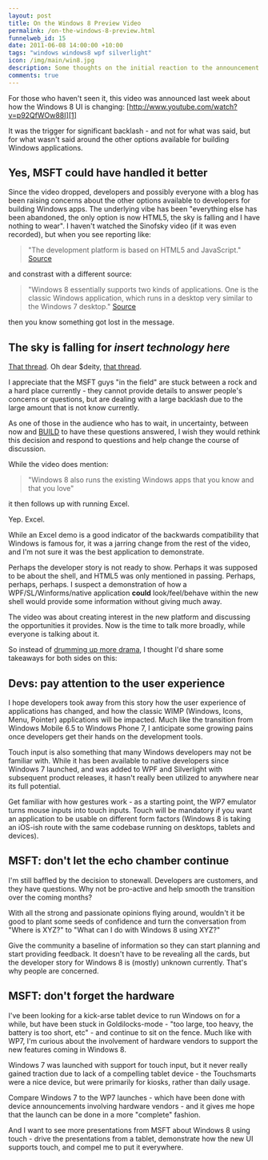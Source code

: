 ```yaml
--- 
layout: post
title: On the Windows 8 Preview Video
permalink: /on-the-windows-8-preview.html
funnelweb_id: 15
date: 2011-06-08 14:00:00 +10:00
tags: "windows windows8 wpf silverlight"
icon: /img/main/win8.jpg
description: Some thoughts on the initial reaction to the announcement of HTML/JS within Windows 8
comments: true
---
```

For those who haven't seen it, this video was announced last week about how the Windows 8 UI is changing: [http://www.youtube.com/watch?v=p92QfWOw88I][1]

[1]: http://www.youtube.com/watch?v=p92QfWOw88I

It was the trigger for significant backlash - and not for what was said, but for what wasn't said around the other options available for building Windows applications.

## Yes, MSFT could have handled it better

Since the video dropped, developers and possibly everyone with a blog has been raising concerns about the other options available to developers for building Windows apps. The underlying vibe has been "everything else has been abandoned, the only option is now HTML5, the sky is falling and I have nothing to wear". I haven't watched the Sinofsky video (if it was even recorded), but when you see reporting like: 

> "The development platform is based on HTML5 and JavaScript." [Source][2]

[2]: http://news.cnet.com/8301-31021_3-20068119-260/sinofsky-shows-off-windows-8-at-d9/

and constrast with a different source:

> "Windows 8 essentially supports two kinds of applications. One is the classic Windows application, which runs in a desktop very similar to the Windows 7 desktop." [Source][3]

[3]: http://allthingsd.com/20110601/exclusive-making-sense-of-what-we-just-learned-about-windows-8/

then you know something got lost in the message.


## The sky is falling for *insert technology here*

[That thread][4]. Oh dear $deity, [that thread][5]. 

[4]: http://forums.silverlight.net/forums/t/230502.aspx
[5]: http://forums.silverlight.net/forums/p/230725/563975.aspx

I appreciate that the MSFT guys "in the field" are stuck between a rock and a hard place currently - they cannot provide details to answer people's concerns or questions, but are dealing with a large backlash due to the large amount that is not know currently. 

As one of those in the audience who has to wait, in uncertainty, between now and [BUILD][6] to have these questions answered, I wish they would rethink this decision and respond to questions and help change the course of discussion.

[6]: http://www.buildwindows.com/

While the video does mention:

> "Windows 8 also runs the existing Windows apps that you know and that you love"

it then follows up with running Excel.

Yep. Excel. 

While an Excel demo is a good indicator of the backwards compatibility that Windows is famous for, it was a jarring change from the rest of the video, and I'm not sure it was the best application to demonstrate.

Perhaps the developer story is not ready to show. Perhaps it was supposed to be about the shell, and HTML5 was only mentioned in passing. Perhaps, perhaps, perhaps. I suspect a demonstration of how a WPF/SL/Winforms/native application **could** look/feel/behave within the new shell would provide some information without giving much away. 

The video was about creating interest in the new platform and discussing the opportunities it provides. Now is the time to talk more broadly, while everyone is talking about it.


So instead of [drumming up more drama][7], I thought I'd share some takeaways for both sides on this:

 [7]: http://forums.silverlight.net/forums/t/230744.aspx

## Devs: pay attention to the user experience

I hope developers took away from this story how the user experience of applications has changed, and how the classic WIMP (Windows, Icons, Menu, Pointer) applications will be impacted. Much like the transition from Windows Mobile 6.5 to Windows Phone 7, I anticipate some growing pains once developers get their hands on the development tools.

Touch input is also something that many Windows developers may not be familiar with. While it has been available to native developers since Windows 7 launched, and was added to WPF and Silverlight with subsequent product releases, it hasn't really been utilized to anywhere near its full potential.

Get familiar with how gestures work - as a starting point, the WP7 emulator turns mouse inputs into touch inputs. Touch will be mandatory if you want an application to be usable on different form factors (Windows 8 is taking an iOS-ish route with the same codebase running on desktops, tablets and devices).


## MSFT: don't let the echo chamber continue

I'm still baffled by the decision to stonewall. Developers are customers, and they have questions. Why not be pro-active and help smooth the transition over the coming months? 

With all the strong and passionate opinions flying around, wouldn't it be good to plant some seeds of confidence and turn the conversation from "Where is XYZ?" to "What can I do with Windows 8 using XYZ?"

Give the community a baseline of information so they can start planning and start providing feedback. It doesn't have to be revealing all the cards, but the developer story for Windows 8 is (mostly) unknown currently. That's why people are concerned.

## MSFT: don't forget the hardware

I've been looking for a kick-arse tablet device to run Windows on for a while, but have been stuck in Goldilocks-mode - "too large, too heavy, the battery is too short, etc" - and continue to sit on the fence. Much like with WP7, I'm curious about the involvement of hardware vendors to support the new features coming in Windows 8.

Windows 7 was launched with support for touch input, but it never really gained traction due to lack of a compelling tablet device - the Touchsmarts were a nice device, but were primarily for kiosks, rather than daily usage.

Compare Windows 7 to the WP7 launches - which have been done with device announcements involving hardware vendors - and it gives me hope that the launch can be done in a more "complete" fashion. 

And I want to see more presentations from MSFT about Windows 8 using touch - drive the presentations from a tablet, demonstrate how the new UI supports touch, and compel me to put it everywhere.
